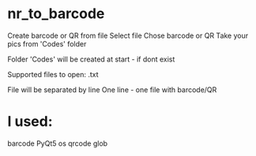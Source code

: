 # nr_to_barcode

Create barcode or QR from file
Select file
Chose barcode or QR
Take your pics from 'Codes' folder

Folder 'Codes' will be created at start - if dont exist

Supported files to open: .txt

File will be separated by line
One line - one file with barcode/QR

# I used:

barcode
PyQt5
os
qrcode
glob